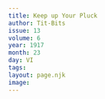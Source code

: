```yaml
---
title: Keep up Your Pluck
author: Tit-Bits
issue: 13
volume: 6
year: 1917
month: 23
day: VI
tags:
layout: page.njk
image:
---
```


